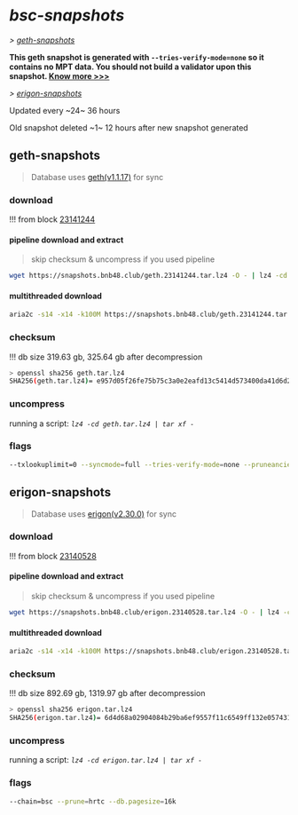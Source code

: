 # *bsc-snapshots*


*\> [geth-snapshots](#geth-snapshots)*

**This geth snapshot is generated with `--tries-verify-mode=none` so it contains no MPT data. You should not build a validator upon this snapshot. [Know more >>>](https://github.com/bnb-chain/bsc/pull/926)**

*\> [erigon-snapshots](#erigon-snapshots)*

Updated every ~24~ 36 hours

Old snapshot deleted ~1~ 12 hours after new snapshot generated

## geth-snapshots


> Database uses [geth(v1.1.17)](https://github.com/bnb-chain/bsc/releases/tag/v1.1.17) for sync


### download

<!-- begin_geth -->

!!! from block [23141244](https://bscscan.com/block/23141244)

#### pipeline download and extract
> skip checksum & uncompress if you used pipeline
```bash
wget https://snapshots.bnb48.club/geth.23141244.tar.lz4 -O - | lz4 -cd | tar xf -
```

#### multithreaded download

```bash
aria2c -s14 -x14 -k100M https://snapshots.bnb48.club/geth.23141244.tar.lz4 -o geth.tar.lz4
```


### checksum

!!! db size 319.63 gb, 325.64 gb after decompression
```bash
> openssl sha256 geth.tar.lz4
SHA256(geth.tar.lz4)= e957d05f26fe75b75c3a0e2eafd13c5414d573400da41d6d2d751074f46b3f05
```

<!-- end_geth -->

### uncompress


running a script: _`lz4 -cd geth.tar.lz4 | tar xf -`_


### flags


```bash
--txlookuplimit=0 --syncmode=full --tries-verify-mode=none --pruneancient=true --diffblock=5000
```


## erigon-snapshots


> Database uses [erigon(v2.30.0)](https://github.com/ledgerwatch/erigon/releases/tag/v2.30.0) for sync


### download

<!-- begin_erigon -->

!!! from block [23140528](https://bscscan.com/block/23140528)

#### pipeline download and extract
> skip checksum & uncompress if you used pipeline
```bash
wget https://snapshots.bnb48.club/erigon.23140528.tar.lz4 -O - | lz4 -cd | tar xf -
```

#### multithreaded download

```bash
aria2c -s14 -x14 -k100M https://snapshots.bnb48.club/erigon.23140528.tar.lz4 -o erigon.tar.lz4
```


### checksum

!!! db size 892.69 gb, 1319.97 gb after decompression
```bash
> openssl sha256 erigon.tar.lz4
SHA256(erigon.tar.lz4)= 6d4d68a02904084b29ba6ef9557f11c6549ff132e05743177debfd2e47a19c01
```

<!-- end_erigon -->


### uncompress


running a script: _`lz4 -cd erigon.tar.lz4 | tar xf -`_


### flags


```bash
--chain=bsc --prune=hrtc --db.pagesize=16k
```
